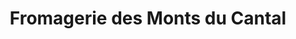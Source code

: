 ---
title: "Fromagerie des Monts du Cantal"
url: /valuejols/fromagerie-des-monts-du-cantal/
shop: Käse
---
